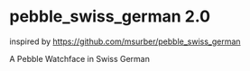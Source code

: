 pebble_swiss_german 2.0
===================
inspired by https://github.com/msurber/pebble_swiss_german

A Pebble Watchface in Swiss German
